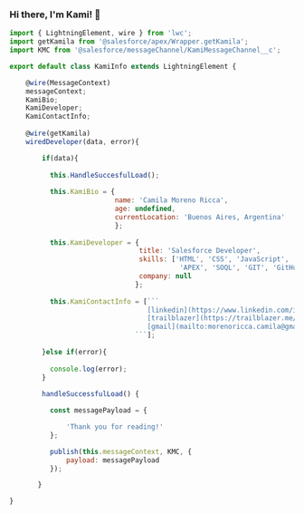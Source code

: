 ### Hi there, I'm Kami! 👋

```js
import { LightningElement, wire } from 'lwc';
import getKamila from '@salesforce/apex/Wrapper.getKamila';
import KMC from '@salesforce/messageChannel/KamiMessageChannel__c';

export default class KamiInfo extends LightningElement {

    @wire(MessageContext)
    messageContext;
    KamiBio;
    KamiDeveloper;
    KamiContactInfo;
    
    @wire(getKamila)
    wiredDeveloper(data, error){

        if(data){
        
          this.HandleSuccesfulLoad();
          
          this.KamiBio = {
                          name: 'Camila Moreno Ricca',
                          age: undefined,
                          currentLocation: 'Buenos Aires, Argentina'
                          };
        
          this.KamiDeveloper = {
                                title: 'Salesforce Developer',
                                skills: ['HTML', 'CSS', 'JavaScript', 'Bootstrap', 'LWC', 
                                          'APEX', 'SOQL', 'GIT', 'GitHub', 'Trello'],
                                company: null
                               };
                                
          this.KamiContactInfo = [```
                                  [linkedin](https://www.linkedin.com/in/camila-moreno-ricca/),
                                  [trailblazer](https://trailblazer.me/id/cmorenoricca),
                                  [gmail](mailto:morenoricca.camila@gmail.com?subject=Hello%20Kami,%20From%20Github")
                               ```];
        
        }else if(error){
        
          console.log(error);
        }
        
        handleSuccessfulLoad() {

          const messagePayload = {

              'Thank you for reading!'
          };

          publish(this.messageContext, KMC, {
              payload: messagePayload
          });

       }

}
```
